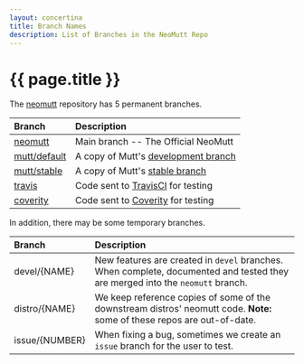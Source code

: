 ```yaml
---
layout: concertina
title: Branch Names
description: List of Branches in the NeoMutt Repo
---
```


# {{ page.title }}

The [neomutt](https://github.com/neomutt/neomutt) repository has 5 permanent branches.

| Branch                                                               | Description                                                                             |
|:---------------------------------------------------------------------|:----------------------------------------------------------------------------------------|
| [neomutt](https://github.com/neomutt/neomutt/tree/neomutt)           | Main branch -- The Official NeoMutt                                                     |
| [mutt/default](https://github.com/neomutt/neomutt/tree/mutt/default) | A copy of Mutt's [development branch](https://dev.mutt.org/hg/mutt/shortlog/default)    |
| [mutt/stable](https://github.com/neomutt/neomutt/tree/mutt/stable)   | A copy of Mutt's [stable branch](https://dev.mutt.org/hg/mutt/shortlog/stable)          |
| [travis](https://github.com/neomutt/neomutt/tree/travis)             | Code sent to [TravisCI](https://travis-ci.org/neomutt/neomutt) for testing              |
| [coverity](https://github.com/neomutt/neomutt/tree/coverity)         | Code sent to [Coverity](https://scan.coverity.com/projects/neomutt-neomutt) for testing |

In addition, there may be some temporary branches.

| Branch           | Description |
|:-----------------|:------------|
| devel/{NAME}     | New features are created in `devel` branches.  When complete, documented and tested they are merged into the `neomutt` branch. |
| distro/{NAME}    | We keep reference copies of some of the downstream distros' neomutt code.  **Note:** some of these repos are out-of-date.      |
| issue/{NUMBER}   | When fixing a bug, sometimes we create an `issue` branch for the user to test.                                                 |

